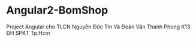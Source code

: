 # Angular2-BomShop
Project Angular cho TLCN Nguyễn Đức Tín Và Đoàn Văn Thanh Phong K13 ĐH SPKT Tp.Hcm
